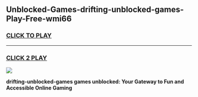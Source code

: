
## Unblocked-Games-drifting-unblocked-games-Play-Free-wmi66
<h3>
<a href="https://premium76.site?title=drifting-unblocked-games&ref=09A">CLICK TO PLAY</a></h3>
<hr>

<h3>
<a href="https://premium76.site?title=drifting-unblocked-games&ref=09A">CLICK 2 PLAY</a>
  
</h3>

<a href="https://premium76.site?title=drifting-unblocked-games&ref=09A"><img src="https://clearcache.store/games.png"></a>


**drifting-unblocked-games games unblocked: Your Gateway to Fun and Accessible Online Gaming**
